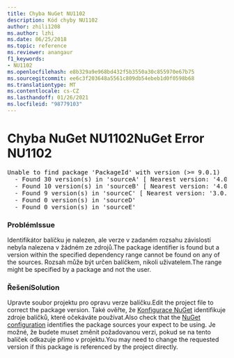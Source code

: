 ```yaml
---
title: Chyba NuGet NU1102
description: Kód chyby NU1102
author: zhili1208
ms.author: lzhi
ms.date: 06/25/2018
ms.topic: reference
ms.reviewer: anangaur
f1_keywords:
- NU1102
ms.openlocfilehash: e8b329a9e968bd432f5b3550a30c855970e67b75
ms.sourcegitcommit: ee6c3f203648a5561c809db54ebeb1d0f0598b68
ms.translationtype: MT
ms.contentlocale: cs-CZ
ms.lasthandoff: 01/26/2021
ms.locfileid: "98779103"
---
```

# <a name="nuget-error-nu1102"></a><span data-ttu-id="84b53-103">Chyba NuGet NU1102</span><span class="sxs-lookup"><span data-stu-id="84b53-103">NuGet Error NU1102</span></span>

<pre>Unable to find package 'PackageId' with version (>= 9.0.1)<br/>  - Found 30 version(s) in 'sourceA' [ Nearest version: '4.0.0' ]<br/>  - Found 10 version(s) in 'sourceB' [ Nearest version: '4.0.0-rc-2129' ]<br/>  - Found 9 version(s) in 'sourceC' [ Nearest version: '3.0.0-beta-00032' ]<br/>  - Found 0 version(s) in 'sourceD'<br/>  - Found 0 version(s) in 'sourceE'</pre>

### <a name="issue"></a><span data-ttu-id="84b53-104">Problém</span><span class="sxs-lookup"><span data-stu-id="84b53-104">Issue</span></span>
<span data-ttu-id="84b53-105">Identifikátor balíčku je nalezen, ale verze v zadaném rozsahu závislostí nebyla nalezena v žádném ze zdrojů.</span><span class="sxs-lookup"><span data-stu-id="84b53-105">The package identifier is found but a version within the specified dependency range cannot be found on any of the sources.</span></span> <span data-ttu-id="84b53-106">Rozsah může být určen balíčkem, nikoli uživatelem.</span><span class="sxs-lookup"><span data-stu-id="84b53-106">The range might be specified by a package and not the user.</span></span>

### <a name="solution"></a><span data-ttu-id="84b53-107">Řešení</span><span class="sxs-lookup"><span data-stu-id="84b53-107">Solution</span></span>
<span data-ttu-id="84b53-108">Upravte soubor projektu pro opravu verze balíčku.</span><span class="sxs-lookup"><span data-stu-id="84b53-108">Edit the project file to correct the package version.</span></span> <span data-ttu-id="84b53-109">Také ověřte, že [Konfigurace NuGet](../../consume-packages/Configuring-NuGet-Behavior.md) identifikuje zdroje balíčků, které očekáváte používat.</span><span class="sxs-lookup"><span data-stu-id="84b53-109">Also check that the [NuGet configuration](../../consume-packages/Configuring-NuGet-Behavior.md) identifies the package sources your expect to be using.</span></span> <span data-ttu-id="84b53-110">Je možné, že budete muset změnit požadovanou verzi, pokud se na tento balíček odkazuje přímo v projektu.</span><span class="sxs-lookup"><span data-stu-id="84b53-110">You may need to change the requested version if this package is referenced by the project directly.</span></span>
